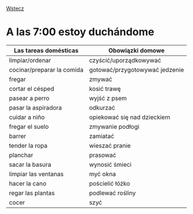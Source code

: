 [Wstecz](../hiszpanski.md)

# A las 7:00 estoy duchándome

| Las tareas domésticas      | Obowiązki domowe               |
| -------------------------- | ------------------------------ |
| limpiar/ordenar            | czyścić/uporządkowywać         |
| cocinar/preparar la comida | gotować/przygotowywać jedzenie |
| fregar                     | zmywać                         |
| cortar el césped           | kosić trawę                    |
| pasear a perro             | wyjść z psem                   |
| pasar la aspiradora        | odkurzać                       |
| cuidar a niño              | opiekować się nad dzieckiem    |
| fregar el suelo            | zmywanie podłogi               |
| barrer                     | zamiatać                       |
| tender la ropa             | wieszać pranie                 |
| planchar                   | prasować                       |
| sacar la basura            | wynosić śmieci                 |
| limpiar las ventanas       | myć okna                       |
| hacer la cano              | pościelić łóżko                |
| regar las plantas          | podlewać rośliny               |
| cocer                      | szyć                           |
